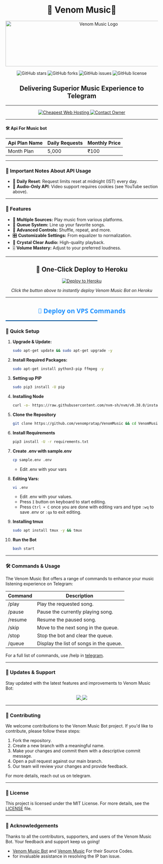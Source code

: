<h1 align="center">🎵 Venom Music🎵</h1>

<p align="center">
  <img src="https://envs.sh/iCT.jpg" alt="Venom Music Logo" width="600" height="150">
</p>

<p align="center">
  <img src="https://img.shields.io/github/stars/Venompratap/VenomMusic?style=for-the-badge&color=blue" alt="GitHub stars">
  <img src="https://img.shields.io/github/forks/Venompratap/VenomMusic?style=for-the-badge&color=blue" alt="GitHub forks">
  <img src="https://img.shields.io/github/issues/Venompratap/VenomMusic?style=for-the-badge&color=red" alt="GitHub issues">
  <img src="https://img.shields.io/github/license/Venompratap/VenomMusic?style=for-the-badge&color=green" alt="GitHub license">
</p>

<h2 align="center">Delivering Superior Music Experience to Telegram</h2>

---

<p align="center">
  <a href="https://venomhost.in/">
    <img src="https://img.shields.io/badge/Cheapest%20Web%20Hosting-1A237E?style=for-the-badge&logo=cloudflare&logoColor=white" alt="Cheapest Web Hosting">
  </a>
  <a href="https://t.me/venom_pratap">
    <img src="https://img.shields.io/badge/Contact%20Owner-2E64FE?style=for-the-badge&logo=telegram&logoColor=white" alt="Contact Owner">
  </a>
</p>


---

#### 🛠️  Api For Music bot
| Api Plan Name          | Daily Requests | Monthly Price  |
|--------------------|----------------|----------------|
| Month Plan          | 5,000          | ₹100          |
---

### 📌 Important Notes About API Usage

- 🔄 **Daily Reset**: Request limits reset at midnight (IST) every day.
- 🎵 **Audio-Only API**: Video support requires cookies (see YouTube section above).

---

### 🌟 Features

- 🎵 **Multiple Sources:** Play music from various platforms.
- 📃 **Queue System:** Line up your favorite songs.
- 🔀 **Advanced Controls:** Shuffle, repeat, and more.
- 🎛 **Customizable Settings:** From equalizer to normalization.
- 📢 **Crystal Clear Audio:** High-quality playback.
- 🎚 **Volume Mastery:** Adjust to your preferred loudness.

---

<h2 align="center">🚀 One-Click Deploy to Heroku</h2>

<p align="center">
  <a href="https://dashboard.heroku.com/new?template=https://github.com/pratap9155/Perl">
    <img src="https://www.herokucdn.com/deploy/button.svg" alt="Deploy to Heroku" />
  </a>
</p>

<p align="center">
  <i>Click the button above to instantly deploy Venom Music Bot on Heroku</i>
</p>


---
<h2 align="center" style="color: #1E90FF; font-family: 'Segoe UI', Tahoma, Geneva, Verdana, sans-serif;">
  🚀 Deploy on VPS Commands
</h2>
<hr style="border: 1px solid #1E90FF; width: 60%;">


### 🔧 Quick Setup

1. **Upgrade & Update:**
   ```bash
   sudo apt-get update && sudo apt-get upgrade -y
   ```

2. **Install Required Packages:**
   ```bash
   sudo apt-get install python3-pip ffmpeg -y
   ```
3. **Setting up PIP**
   ```bash
   sudo pip3 install -U pip
   ```
4. **Installing Node**
   ```bash
   curl -o- https://raw.githubusercontent.com/nvm-sh/nvm/v0.38.0/install.sh | bash && source ~/.bashrc && nvm install v18
   ```
5. **Clone the Repository**
   ```bash
   git clone https://github.com/venompratap/VenomMusic && cd VenomMusic
   ```
6. **Install Requirements**
   ```bash
   pip3 install -U -r requirements.txt
   ```
7. **Create .env  with sample.env**
   ```bash
   cp sample.env .env
   ```
   - Edit .env with your vars
8. **Editing Vars:**
   ```bash
   vi .env
   ```
   - Edit .env with your values.
   - Press `I` button on keyboard to start editing.
   - Press `Ctrl + C`  once you are done with editing vars and type `:wq` to save .env or `:qa` to exit editing.
9. **Installing tmux**
    ```bash
    sudo apt install tmux -y && tmux
    ```
10. **Run the Bot**
    ```bash
    bash start
    ```

---


### 🛠 Commands & Usage

The Venom Music Bot offers a range of commands to enhance your music listening experience on Telegram:

| Command                 | Description                                 |
|-------------------------|---------------------------------------------|
| /play <song name>     | Play the requested song.                    |
| /pause                | Pause the currently playing song.           |
| /resume               | Resume the paused song.                     |
| /skip                 | Move to the next song in the queue.         |
| /stop                 | Stop the bot and clear the queue.           |
| /queue                | Display the list of songs in the queue.     |

For a full list of commands, use /help in [telegram](https://t.me/venomumusicBot).

---

### 🔄 Updates & Support

Stay updated with the latest features and improvements to Venom Music Bot:

<p align="center">
  <a href="https://telegram.me/Venompratapchat">
    <img src="https://img.shields.io/badge/Join-Support%20Group-blue?style=for-the-badge&logo=telegram">
  </a>
  <a href="https://telegram.me/venompratap">
    <img src="https://img.shields.io/badge/Join-Update%20Channel-blue?style=for-the-badge&logo=telegram">
  </a>
</p>

---

### 🤝 Contributing

We welcome contributions to the Venom Music Bot project. If you'd like to contribute, please follow these steps:

1. Fork the repository.
2. Create a new branch with a meaningful name.
3. Make your changes and commit them with a descriptive commit message.
4. Open a pull request against our main branch.
5. Our team will review your changes and provide feedback.

For more details, reach out us on telegram.

---

### 📜 License

This project is licensed under the MIT License. For more details, see the [LICENSE](LICENSE.txt) file.

---

### 🙏 Acknowledgements

Thanks to all the contributors, supporters, and users of the Venom Music Bot. Your feedback and support keep us going!
- [Venom Music Bot](https://t.me/Venomumusicbot) and [Venom Music](https://github.com/Venompratap/VenomMusic) For their Source Codes.
- for invaluable assistance in resolving the IP ban issue.
